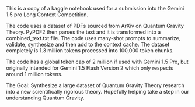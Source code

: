 This is a copy of a kaggle notebook used for a submission into the Gemini 1.5 pro Long Context Competition.

The code uses a dataset of PDFs sourced from ArXiv on Quantum Gravity Theory.
PyPDF2 then parses the text and it is transformed into a combined_text.txt file.
The code uses many-shot prompts to summarize, validate, synthesize and then add to the context cache.
The dataset completely is 1.3 million tokens processed into 100,000 token chunks. 

The code has a global token cap of 2 million if used with Gemini 1.5 Pro, but originally intended for Gemini 1.5 Flash Version 2 which only respects around 1 million tokens.

The Goal: Synthesize a large dataset of Quantum Gravity Theory research into a new scientifically rigorous theory. 
Hopefully helping take a step in our understanding Quantum Gravity. 
